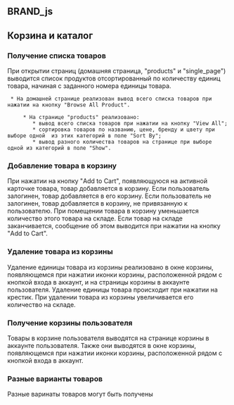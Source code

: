 BRAND_js
----
## Корзина и каталог

### Получение списка товаров
При открытии страниц (домашняя страница, "products" и "single_page") выводится список продуктов отсортированный по количеству единиц товара, начиная с заданного номера единицы товара. 

     * На домашней странице реализован вывод всего списка товаров при нажатии на кнопку "Browse All Product".
    
         * На странице "products" реализовано:
            * вывод всего списка товаров при нажатии на кнопку "View All";
            * сортировка товаров по названию, цене, бренду и цвету при выборе одной  из этих категорий в поле "Sort By";
            * вывод разного количества товаров на странице при выборе одной из категорий в поле "Show".

### Добавление товара в корзину
При нажатии на кнопку "Add to Cart", появляющуюся на активной карточке товара, товар добавляется в корзину. Если пользователь залогинен, товар добавляется в его корзину. Если пользователь не залогинен, товар добавляется в корзину, не привязанную к пользователю. При помещении товара в корзину уменьшается количество этого товара на складе. Если товар на складе заканчивается, сообщение об этом выводится при нажатии на кнопку "Add to Cart".

### Удаление товара из корзины
Удаление единицы товара из корзины реализовано в окне корзины, появляющемся при нажатии иконки корзины, расположенной рядом с кнопкой входа в аккаунт, и на страницы корзины в аккаунте пользователя. Удаление единицы товара происходит при нажатии на крестик. При удалении товара из корзины увеличивается его количество на складе.

### Получение корзины пользователя
Товары в корзине пользователя выводятся на странице корзины в аккаунте пользователя. Также они выводятся в окне корзины, появляющемся при нажатии иконки корзины, расположенной рядом с кнопкой входа в аккаунт.

### Разные варианты товаров
Разные варинаты товаров могут быть получены 